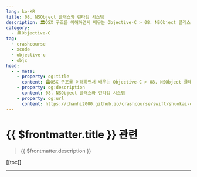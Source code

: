 ```yaml
---
lang: ko-KR
title: 08. NSObject 클래스와 런타임 시스템
description: 🏛OSX 구조를 이해하면서 배우는 Objective-C > 08. NSObject 클래스와 런타임 시스템
category:
  - 🏛Objective-C
tag: 
  - crashcourse
  - xcode
  - objective-c
  - objc
head:
  - - meta:
    - property: og:title
      content: 🏛OSX 구조를 이해하면서 배우는 Objective-C > 08. NSObject 클래스와 런타임 시스템
    - property: og:description
      content: 08. NSObject 클래스와 런타임 시스템
    - property: og:url
      content: https://chanhi2000.github.io/crashcourse/swift/shuokai-objc/08.html
---
```


# {{ $frontmatter.title }} 관련

> {{ $frontmatter.description }}

[[toc]]

---

<TagLinks />